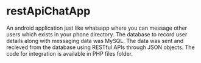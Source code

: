 # restApiChatApp
An android application just like whatsapp where you can message other users which exists in your phone directory. The database to record user details along with messaging data was MySQL. The data was sent and recieved from the database using RESTful APIs through JSON objects. The code for integration is available in PHP files folder.
